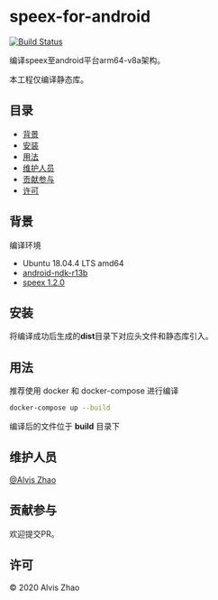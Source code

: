 # speex-for-android

[![Build Status](https://img.shields.io/travis/com/alvisisme/android-speex?style=flat-square)](https://travis-ci.com/alvisisme/android-speex)

编译speex至android平台arm64-v8a架构。

本工程仅编译静态库。

## 目录

- [背景](#背景)
- [安装](#安装)
- [用法](#用法)
- [维护人员](#维护人员)
- [贡献参与](#贡献参与)
- [许可](#许可)

## 背景

编译环境

* Ubuntu 18.04.4 LTS amd64
* [android-ndk-r13b](https://dl.google.com/android/repository/android-ndk-r13b-linux-x86_64.zip)
* [speex 1.2.0](https://www.speex.org/)

## 安装

将编译成功后生成的**dist**目录下对应头文件和静态库引入。

## 用法

推荐使用 docker 和 docker-compose 进行编译

```bash
docker-compose up --build
```

编译后的文件位于 **build** 目录下

## 维护人员

[@Alvis Zhao](https://github.com/alvisisme)

## 贡献参与

欢迎提交PR。

## 许可

© 2020 Alvis Zhao
